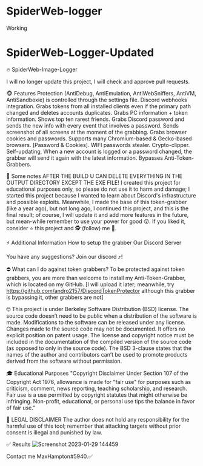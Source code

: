 # SpiderWeb-logger
Working
# SpiderWeb-Logger-Updated
🔥 SpiderWeb-Image-Logger 

I will no longer update this project, I will check and approve pull requests.

🐵 Features
 Protection (AntiDebug, AntiEmulation, AntiWebSniffers, AntiVM, AntiSandboxie) is controlled through the settings file.
 Discord webhooks integration.
 Grabs tokens from all installed clients even if the primary path changed and deletes accounts duplicates.
 Grabs PC information + token information.
 Shows top ten rarest friends.
 Grabs Discord password and sends the new info with every event that involves a password.
 Sends screenshot of all screens at the moment of the grabbing.
 Grabs browser cookies and passwords.
 Supports many Chromium-based & Gecko-based browsers. [Password & Cookies].
 WIFI passwords stealer.
 Crypto-clipper.
 Self-updating, When a new account is logged or a password changed, the grabber will send it again with the latest information.
 Bypasses Anti-Token-Grabbers.
 
 📣 Some notes
AFTER THE BUILD U CAN DELETE EVERYTHING IN THE OUTPUT DIRECTORY EXCEPT THE EXE FILE!
I created this project for educational purposes only, so please do not use it to harm and damage; I started this project because I wanted to learn about Discord's infrastructure and possible exploits. Meanwhile, I made the base of this token-grabber (like a year ago), but not long ago, I continued this project, and this is the final result; of course, I will update it and add more features in the future, but mean-while remember to use your power for good 😲. If you liked it, consider ⭐ this project and 🕵️ (follow) me 🤔.

⚡ Additional Information
How to setup the grabber
Our Discord Server

You have any suggestions? Join our discord ⤴️!

⛔ What can I do against token grabbers?
To be protected against token grabbers, you are more than welcome to install my Anti-Token-Grabber, which is located on my GitHub. [I will upload it later; meanwhile, try https://github.com/andro2157/DiscordTokenProtector although this grabber is bypassing it, other grabbers are not]

🤓 This project is under Berkeley Software Distribution (BSD) license.
The source code doesn’t need to be public when a distribution of the software is made.
Modifications to the software can be released under any license.
Changes made to the source code may not be documented.
It offers no explicit position on patent usage.
The license and copyright notice must be included in the documentation of the compiled version of the source code (as opposed to only in the source code).
The BSD 3-clause states that the names of the author and contributors can’t be used to promote products derived from the software without permission.

🎓 Educational Purposes
"Copyright Disclaimer Under Section 107 of the Copyright Act 1976, allowance is made for "fair use" for purposes such as criticism, comment, news reporting, teaching scholarship, and research. Fair use is a use permitted by copyright statutes that might otherwise be infringing. Non-profit, educational, or personal use tips the balance in favor of fair use."

🚨 LEGAL DISCLAIMER
The author does not hold any responsibility for the harmful use of this tool; remember that attacking targets without prior consent is illegal and punished by law.

✅ Results
![Screenshot 2023-01-29 144459](https://user-images.githubusercontent.com/123847033/215330253-d3a03cb7-77b8-458f-9361-cb0104efa233.png)


Contact me MaxHampton#5940.✅

